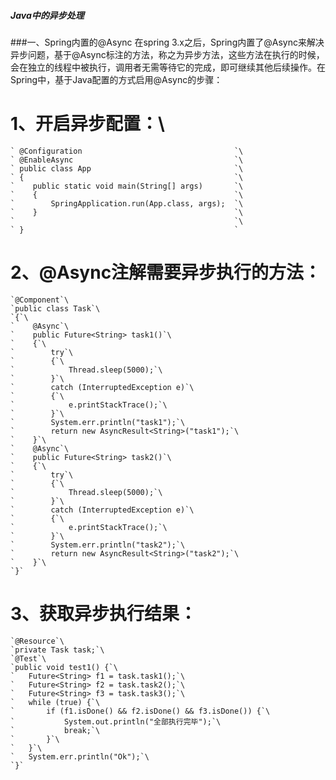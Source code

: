 ##### Java中的异步处理
###一、Spring内置的@Async
在spring 3.x之后，Spring内置了@Async来解决异步问题，基于@Async标注的方法，称之为异步方法，这些方法在执行的时候，会在独立的线程中被执行，调用者无需等待它的完成，即可继续其他后续操作。在Spring中，基于Java配置的方式启用@Async的步骤：
# 1、开启异步配置：\
	` @Configuration                                  `\
	` @EnableAsync                                    `\
	` public class App                                `\
	` {                                               `\
	`    public static void main(String[] args)       `\
	`    {                                            `\
	`        SpringApplication.run(App.class, args);  `\
	`    }                                            `\
	`                                                 `\
	` }                                               `    
	                                        
# 2、@Async注解需要异步执行的方法：
	`@Component`\
	`public class Task`\
	`{`\    
	`    @Async`\
	`    public Future<String> task1()`\
	`    {`\
	`        try`\
	`        {`\
	`            Thread.sleep(5000);`\
	`        }`\
	`        catch (InterruptedException e)`\
	`        {`\
	`            e.printStackTrace();`\
	`        }`\
	`        System.err.println("task1");`\
	`        return new AsyncResult<String>("task1");`\
	`    }`\
	`    @Async`\
	`    public Future<String> task2()`\
	`    {`\
	`        try`\
	`        {`\
	`            Thread.sleep(5000);`\
	`        }`\
	`        catch (InterruptedException e)`\
	`        {`\
	`            e.printStackTrace();`\
	`        }`\
	`        System.err.println("task2");`\
	`        return new AsyncResult<String>("task2");`\
	`    }`\
	`}`  
	
# 3、获取异步执行结果：
	`@Resource`\
	`private Task task;`\
	`@Test`\
	`public void test1() {`\
	`	Future<String> f1 = task.task1();`\
	`	Future<String> f2 = task.task2();`\
	`	Future<String> f3 = task.task3();`\
	`	while (true) {`\
	`		if (f1.isDone() && f2.isDone() && f3.isDone()) {`\
	`			System.out.println("全部执行完毕");`\
	`			break;`\
	`		}`\
	`	}`\
	`	System.err.println("Ok");`\
	`}`                                 